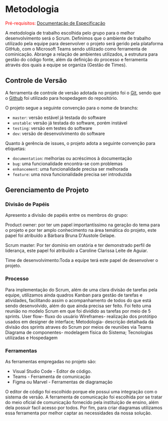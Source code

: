 
# Metodologia

<span style="color:red">Pré-requisitos: <a href="2-Especificação do Projeto.md"> Documentação de Especificação</a></span>

A metodologia de trabalho escolhida pelo grupo para o melhor desenvolvimento será o Scrum. Definimos que o ambiente de trabalho utilizado pela equipe para desenvolver o projeto será gerido pela plataforma GitHub, com o Microsoft Teams sendo utilizado como ferramenta de cominicação. Abrange a relação de ambientes utilizados, a estrutura para gestão do código fonte, além da definição do processo e ferramenta através dos quais a equipe se organiza (Gestão de Times).

## Controle de Versão

A ferramenta de controle de versão adotada no projeto foi o
[Git](https://git-scm.com/), sendo que o [Github](https://github.com)
foi utilizado para hospedagem do repositório.

O projeto segue a seguinte convenção para o nome de branchs:

- `master`: versão estável já testada do software
- `unstable`: versão já testada do software, porém instável
- `testing`: versão em testes do software
- `dev`: versão de desenvolvimento do software

Quanto à gerência de issues, o projeto adota a seguinte convenção para
etiquetas:

- `documentation`: melhorias ou acréscimos à documentação
- `bug`: uma funcionalidade encontra-se com problemas
- `enhancement`: uma funcionalidade precisa ser melhorada
- `feature`: uma nova funcionalidade precisa ser introduzida


## Gerenciamento de Projeto

### Divisão de Papéis

Apresento a divisão de papéis entre os membros do grupo:


Product owner: por ter um papel importantíssimo na geração do tema para o projeto e por ter amplo conhecimento na área temática do projeto, este papel foi atribuído a Bárbara Bruna D'Austole Gelape.

Scrum master: Por ter domínio em oratória e ter demonstrado perfil de liderança, este papel foi atribuído a Caroline Clarissa Leite de Aguiar.

Time de desenvolvimento:Toda a equipe terá este papel de desenvolver o projeto.



### Processo

Para implementação do Scrum, além de uma clara divisão de tarefas pela equipe, utilizamos ainda quadros Kanban para gestão de tarefas e atividades, facilitando assim o acompanhamento de todos do que está sendo desenvolvido, além do que ainda precisa ser feito. Foi feito uma reunião no modelo Scrum em que foi dividido as tarefas por meio de 5 sprints. 
User flow- fluxo do usuário
Wireframes- realização dos protótipo usados em designer de interface;
Metodologia- descrição detalhada da divisão dos sprints atraves do Scrum por meios de reuniões via Teams
Diagrama de componentes- modelagem física do Sistema;
Tecnologias utilizadas e Hospedagem
 


### Ferramentas

As ferramentas empregadas no projeto são:

- Visual Studio Code - Editor de código.
- Teams - Ferramenta de comunicação
- Figma ou Marvel - Ferramentas de diagramação

O editor de código foi escolhido porque ele possui uma integração com o
sistema de versão. A ferramenta de comunicação foi escolhida por se tratar do meio oficial de comunicação fornecido pela instituição de ensino, além dela possuir
facíl acesso por todos. Por fim, para criar
diagramas utilizamos essa ferramenta por melhor captar as
necessidades da nossa solução.

